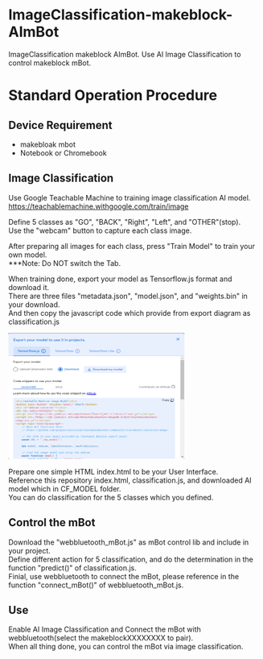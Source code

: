 # ImageClassification-makeblock-AImBot
ImageClassification makeblock AImBot. 
Use AI Image Classification to control makeblock mBot.

# Standard Operation Procedure
## Device Requirement  
- makebloak mbot
- Notebook or Chromebook

## Image Classification
Use Google Teachable Machine to training image classification AI model.  
https://teachablemachine.withgoogle.com/train/image  

Define 5 classes as "GO", "BACK", "Right", "Left", and "OTHER"(stop).  
Use the "webcam" button to capture each class image.  

After preparing all images for each class, press "Train Model" to train your own model.  
***Note: Do NOT switch the Tab.      

When training done, export your model as Tensorflow.js format and download it.  
There are three files "metadata.json", "model.json", and "weights.bin" in your download.  
And then copy the javascript code which provide from export diagram as classification.js

<img width="350px" height="250px" src="README_PIC/Google Teachable Machine export diagram.png" />

Prepare one simple HTML index.html to be your User Interface.  
Reference this repository index.html, classification.js, and downloaded AI model which in CF_MODEL folder.  
You can do classification for the 5 classes which you defined.  

## Control the mBot
Download the "webbluetooth_mBot.js" as mBot control lib and include in your project.  
Define different action for 5 classification, and do the determination in the function "predict()" of classification.js.  
Finial, use webbluetooth to connect the mBot, please reference in the function "connect_mBot()" of webbluetooth_mBot.js.    


## Use
Enable AI Image Classification and Connect the mBot with webbluetooth(select the makeblockXXXXXXXX to pair).  
When all thing done, you can control the mBot via image classification.  
